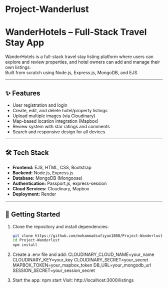 # Project-Wanderlust

# WanderHotels – Full-Stack Travel Stay App

WanderHotels is a full-stack travel stay listing platform where users can explore and review properties, and hotel owners can add and manage their own listings.  
Built from scratch using Node.js, Express.js, MongoDB, and EJS.

---

## ✨ Features

- User registration and login
- Create, edit, and delete hotel/property listings
- Upload multiple images (via Cloudinary)
- Map-based location integration (Mapbox)
- Review system with star ratings and comments
- Search and responsive design for all devices

---

## 🛠 Tech Stack

- **Frontend:** EJS, HTML, CSS, Bootstrap  
- **Backend:** Node.js, Express.js  
- **Database:** MongoDB (Mongoose)  
- **Authentication:** Passport.js, express-session  
- **Cloud Services:** Cloudinary, Mapbox  
- **Deployment:** Render

---

## 🚀 Getting Started

1. Clone the repository and install dependencies:
   ```bash
   git clone https://github.com/mohammadsufiyan1808/Project-Wanderlust.git
   cd Project-Wanderlust
   npm install
2.	Create a .env file and add:
CLOUDINARY_CLOUD_NAME=your_name
CLOUDINARY_KEY=your_key
CLOUDINARY_SECRET=your_secret
MAPBOX_TOKEN=your_mapbox_token
DB_URL=your_mongodb_url
SESSION_SECRET=your_session_secret

3.	Start the app:
npm start
Visit: http://localhost:3000/listings
